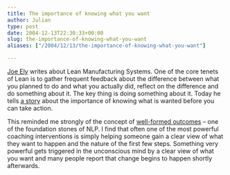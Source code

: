 ```yaml
---
title: The importance of knowing what you want
author: Julian
type: post
date: 2004-12-13T22:30:33+00:00
slug: the-importance-of-knowing-what-you-want 
aliases: ["/2004/12/13/the-importance-of-knowing-what-you-want"]

---
```

[Joe Ely][1] writes about Lean Manufacturing Systems. One of the core tenets of Lean is to gather frequent feedback about the difference between what you planned to do and what you actually did, reflect on the difference and do something about it. The key thing is doing something about it. Today he tells [a story][2] about the importance of knowing what is wanted before you can take action.

This reminded me strongly of the concept of [well-formed outcomes][3] &#8211; one of the foundation stones of <abbrev title="Neuro-Linguistic Programming">NLP</abbrev>. I find that often one of the most powerful coaching interventions is simply helping someone gain a clear view of what they want to happen and the nature of the first few steps. Something very powerful gets triggered in the unconscious mind by a clear view of what you want and many people report that change begins to happen shortly afterwards.

 [1]: https://joeelylean.blogspot.com/
 [2]: https://joeelylean.blogspot.com/2004_12_12_joeelylean_archive.html#110295495297195774
 [3]: https://www.synesthesia.co.uk/wiki/WellFormedOutcome